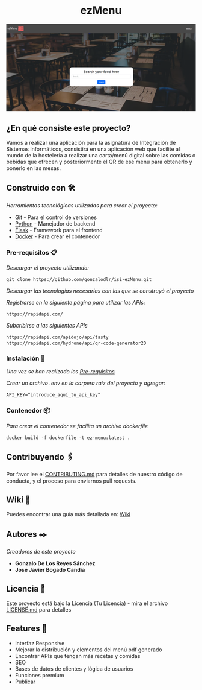 <!-- @format -->

<h1 align="center"> ezMenu </h1>

![Home page](doc/screenshoots/home.png)

## ¿En qué consiste este proyecto?

Vamos a realizar una aplicación para la asignatura de Integración de Sistemas Informáticos, consistirá en una aplicación web que facilite al mundo de la hostelería a realizar una carta/menú digital sobre las comidas o bebidas que ofrecen y posteriormente el QR de ese menu para obtenerlo y ponerlo en las mesas.

## Construido con 🛠️

_Herramientas tecnológicas utilizadas para crear el proyecto:_

- [Git](https://git-scm.com/downloads) - Para el control de versiones
- [Python](https://www.python.org/downloads/) - Manejador de backend
- [Flask](https://flask.palletsprojects.com/en/3.0.x/installation/) - Framework para el frontend
- [Docker](https://docs.docker.com/get-docker/) - Para crear el contenedor

### Pre-requisitos 📋

_Descargar el proyecto utilizando:_

```
git clone https://github.com/gonzalodlr/isi-ezMenu.git
```

_Descargar las tecnologías necesarias con las que se construyó el proyecto_

_Registrarse en la siguiente página para utilizar las APIs:_

```
https://rapidapi.com/
```

_Subcribirse a las siguientes APIs_

```
https://rapidapi.com/apidojo/api/tasty
https://rapidapi.com/hydrone/api/qr-code-generator20
```

### Instalación 🔧

_Una vez se han realizado los [Pre-requisitos](#pre-requisitos-)_

_Crear un archivo .env en la carpera raíz del proyecto y agregar:_

```
API_KEY=”introduce_aquí_tu_api_key”
```

### Contenedor 📦

_Para crear el contenedor se facilita un archivo dockerfile_

```
docker build -f dockerfile -t ez-menu:latest .
```

## Contribuyendo 🖇️

Por favor lee el [CONTRIBUTING.md](https://gist.github.com/villanuevand/xxxxxx) para detalles de nuestro código de conducta, y el proceso para enviarnos pull requests.

## Wiki 📖

Puedes encontrar una guía más detallada en: [Wiki](https://github.com/tu/proyecto/wiki)

## Autores ✒️

_Creadores de este proyecto_

- **Gonzalo De Los Reyes Sánchez**
- **José Javier Bogado Candia**

## Licencia 📄

Este proyecto está bajo la Licencia (Tu Licencia) - mira el archivo [LICENSE.md](LICENSE.md) para detalles

## Features 🎁

- Interfaz Responsive
- Mejorar la distribución y elementos del menú pdf generado
- Encontrar APIs que tengan más recetas y comidas
- SEO
- Bases de datos de clientes y lógica de usuarios
- Funciones premium
- Publicar
